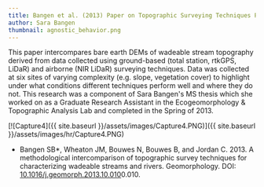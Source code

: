 ```yaml
---
title: Bangen et al. (2013) Paper on Topographic Surveying Techniques Published in Geomorphology
author: Sara Bangen
thumbnail: agnostic_behavior.png
---
```


This paper intercompares bare earth DEMs of wadeable stream topography derived from data collected using ground-based (total station, rtkGPS, LiDaR) and airborne (NIR LiDaR) surveying techniques.  Data was collected at six sites of varying complexity (e.g. slope, vegetation cover) to highlight under what conditions different techniques perform well and where they do not.  This research was a component of Sara Bangen's MS thesis which she worked on as a Graduate Research Assistant in the Ecogeomorphology & Topographic Analysis Lab and completed in the Spring of 2013.

[![Capture4]({{ site.baseurl }}/assets/images/Capture4.PNG)]({{ site.baseurl }}/assets/images/hr/Capture4.PNG)

* Bangen SB*, Wheaton JM, Bouwes N, Bouwes B, and Jordan C. 2013. A methodological intercomparison of topographic survey techniques for characterizing wadeable streams and rivers.  Geomorphology. DOI: [10.1016/j.geomorph.2013.10.010](http://dx.doi.org/10.1016/j.geomorph.2013.10.010)0.010. 

